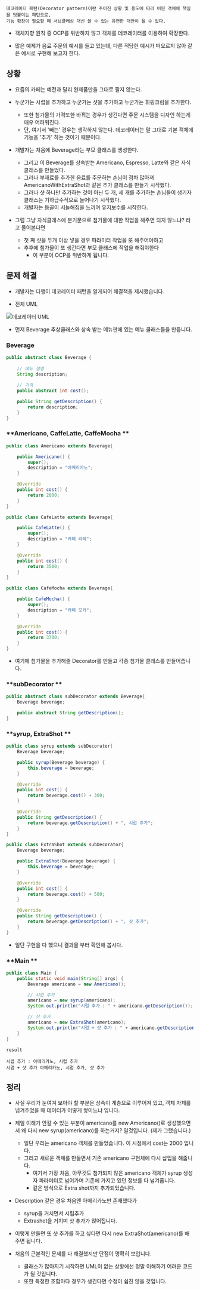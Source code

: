 ```
데코레이터 패턴(Decorator pattern)이란 주어진 상황 및 용도에 따라 어떤 객체에 책임을 덧붙이는 패턴으로, 
기능 확장이 필요할 때 서브클래싱 대신 쓸 수 있는 유연한 대안이 될 수 있다.
```



- 객체지향 원칙 중 OCP를 위반하지 않고 객체를 데코레이터를 이용하여 확장한다.

- 많은 예제가 음료 주문의 예시를 들고 있는데, 다른 적당한 예시가 떠오르지 않아 같은 예시로 구현해 보고자 한다.



## 상황

- 요즘의 카페는 예전과 달리 완제품만을 그대로 팔지 않는다.
- 누군가는 시럽을 추가하고 누군가는 샷을 추가하고 누군가는 휘핑크림을 추가한다.
  - 또한 첨가물의 가격또한 바뀌는 경우가 생긴다면 주문 시스템을 디자인 하는게 매우 어려워진다.
  - 단, 여기서 '빼는' 경우는 생각하지 않는다. 데코레이터는 말 그대로 기본 객체에 기능을 '추가' 하는 것이기 때문이다.



- 개발자는 처음에 Beverage라는 부모 클래스를 생성한다.
  - 그리고 이 Beverage를 상속받는 Americano, Espresso, Latte와 같은 자식 클래스를 만들었다.
  - 그러나 부재료를 추가한 음료를 주문하는 손님이 점차 많아져 AmericanoWithExtraShot과 같은 추가 클래스를 만들기 시작했다.
  - 그러나 샷 하나만 추가하는 것이 아닌 두 개, 세 개를 추가하는 손님들이 생기자 클래스는 기하급수적으로 늘어나기 시작했다.
  - 개발자는 등골이 서늘해짐을 느끼며 유지보수를 시작한다.



- 그럼 그냥 자식클래스에 분기문으로 첨가물에 대한 작업을 해주면 되지 않느냐? 라고 물어본다면
  - 첫 째 샷을 두개 이상 넣을 경우 파라미터 작업을 또 해주어야하고
  - 추후에 첨가물이 또 생긴다면 부모 클래스에 작업을 해줘야한다
    - 이 부분이 OCP를 위반하게 됩니다.



## 문제 해결

- 개발자는 다행이 데코레이터 패턴을 알게되어 해결책을 제시했습니다.

- 전체 UML

![데코레이터 UML](https://user-images.githubusercontent.com/72305146/138048269-89cc2d50-7c96-4c4f-91ea-44ec3913b1bb.png)





- 먼저 Beverage 추상클래스와 상속 받는 메뉴판에 있는 메뉴 클래스들을 만듭니다.

### **Beverage**

```java
public abstract class Beverage {
	
    // 메뉴 설명
    String description;
	
    // 가격
    public abstract int cost();

    public String getDescription() {
        return description;
    }
}
```



### **Americano, CaffeLatte, CaffeMocha **

```java
public class Americano extends Beverage{

    public Americano() {
        super();
        description = "아메리카노";
    }

    @Override
    public int cost() {
        return 2000;
    }
}

public class CafeLatte extends Beverage{

    public CafeLatte() {
        super();
        description = "카페 라떼";
    }

    @Override
    public int cost() {
        return 3500;
    }
}

public class CafeMocha extends Beverage{

    public CafeMocha() {
        super();
        description = "카페 모카";
    }

    @Override
    public int cost() {
        return 3700;
    }
}
```





- 여기에 첨가물을 추가해줄 Decorator를 만들고 각종 첨가물 클래스를 만들어줍니다.

### **subDecorator **

```java
public abstract class subDecorator extends Beverage{
    Beverage beverage;

    public abstract String getDescription();
}
```



### **syrup, ExtraShot **

```java
public class syrup extends subDecorator{
    Beverage beverage;

    public syrup(Beverage beverage) {
        this.beverage = beverage;
    }

    @Override
    public int cost() {
        return beverage.cost() + 300;
    }

    @Override
    public String getDescription() {
        return beverage.getDescription() + ", 시럽 추가";
    }
}

public class ExtraShot extends subDecorator{
    Beverage beverage;

    public ExtraShot(Beverage beverage) {
        this.beverage = beverage;
    }

    @Override
    public int cost() {
        return beverage.cost() + 500;
    }

    @Override
    public String getDescription() {
        return beverage.getDescription() + ", 샷 추가";
    }
}
```



- 일단 구현을 다 했으니 결과물 부터 확인해 봅시다.

### **Main **

```java
public class Main {
    public static void main(String[] args) {
        Beverage americano = new Americano();

        // 시럽 추가
        americano = new syrup(americano);
        System.out.println("시럽 추가 : " + americano.getDescription());

        // 샷 추가
        americano = new ExtraShot(americano);
        System.out.println("시럽 + 샷 추가 : " + americano.getDescription());
    }
}
```

```
result

시럽 추가 : 아메리카노, 시럽 추가
시럽 + 샷 추가 아메리카노, 시럽 추가, 샷 추가
```





## 정리

- 사실 우리가 눈여겨 보아야 할 부분은 상속이 계층으로 이루어져 있고, 객체 자체를 넘겨주었을 때 데이터가 어떻게 쌓이느냐 입니다.
- 제일 이해가 안갈 수 있는 부분이 americano를 new Americano()로 생성했으면서 왜 다시 new syrup(americano)를 하는거지? 일것입니다. (제가 그랬습니다.)
  - 일단 우리는 americano 객체를 만들었습니다. 이 시점에서 cost는 2000 입니다.
  - 그리고 새로운 객체를 만들면서 기존 americano 구현체에 다시 삽입을 해줍니다.
    - 여기서 가장 처음, 아무것도 첨가되지 않은 americano 객체가 syrup 생성자 파라미터로 넘어가며 기존에 가지고 있던 정보를 다 넘겨줍니다.
    - 같은 방식으로 Extra shot까지 추가되었습니다.



- Description 같은 경우 처음엔 아메리카노만 존재했다가
  - syrup을 거치면서 시럽추가
  - Extrashot을 거치며 샷 추가가 얹어집니다.



- 이렇게 만들면 또 샷 추가를 하고 싶다면 다시 new ExtraShot(americano)를 해주면 됩니다.



- 처음의 근본적인 문제를 다 해결했지만 단점이 명확히 보입니다.
  - 클래스가 많아지기 시작하면 UML이 없는 상황에선 정말 이해하기 어려운 코드가 될 것입니다.
  - 또한 특정한 조합마다 경우가 생긴다면 수정이 쉽진 않을 것입니다.



